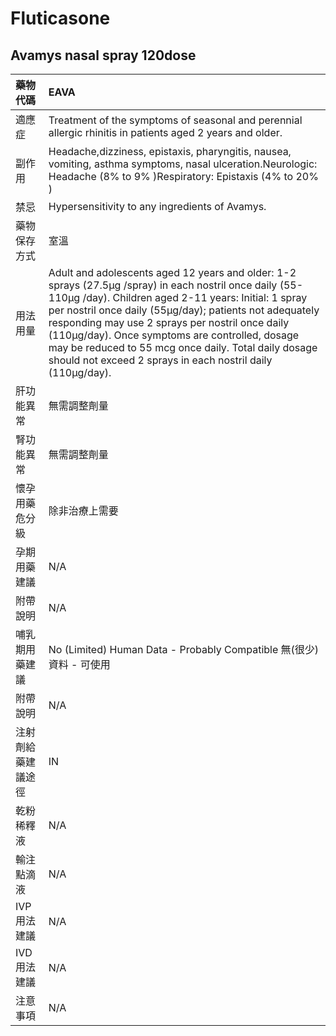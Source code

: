 # Fluticasone

## Avamys nasal spray 120dose

| 藥物代碼           | EAVA                                                                                                                                                                                                                                                                                                                                                                                                                                                   |
|:-------------------|:-------------------------------------------------------------------------------------------------------------------------------------------------------------------------------------------------------------------------------------------------------------------------------------------------------------------------------------------------------------------------------------------------------------------------------------------------------|
| 適應症             | Treatment of the symptoms of seasonal and perennial allergic rhinitis in patients aged 2 years and older.                                                                                                                                                                                                                                                                                                                                              |
| 副作用             | Headache,dizziness, epistaxis, pharyngitis, nausea, vomiting, asthma symptoms, nasal ulceration.Neurologic: Headache (8% to 9% )Respiratory: Epistaxis (4% to 20% )                                                                                                                                                                                                                                                                                    |
| 禁忌               | Hypersensitivity to any ingredients of Avamys.                                                                                                                                                                                                                                                                                                                                                                                                         |
| 藥物保存方式       | 室溫                                                                                                                                                                                                                                                                                                                                                                                                                                                   |
| 用法用量           | Adult and adolescents aged 12 years and older: 1-2 sprays (27.5μg /spray) in each nostril once daily (55-110μg /day). Children aged 2-11 years: Initial: 1 spray per nostril once daily (55μg/day); patients not adequately responding may use 2 sprays per nostril once daily (110μg/day). Once symptoms are controlled, dosage may be reduced to 55 mcg once daily. Total daily dosage should not exceed 2 sprays in each nostril daily (110μg/day). |
| 肝功能異常         | 無需調整劑量                                                                                                                                                                                                                                                                                                                                                                                                                                           |
| 腎功能異常         | 無需調整劑量                                                                                                                                                                                                                                                                                                                                                                                                                                           |
| 懷孕用藥危分級     | 除非治療上需要                                                                                                                                                                                                                                                                                                                                                                                                                                         |
| 孕期用藥建議       | N/A                                                                                                                                                                                                                                                                                                                                                                                                                                                    |
| 附帶說明           | N/A                                                                                                                                                                                                                                                                                                                                                                                                                                                    |
| 哺乳期用藥建議     | No (Limited) Human Data - Probably Compatible 無(很少)資料 - 可使用                                                                                                                                                                                                                                                                                                                                                                                    |
| 附帶說明           | N/A                                                                                                                                                                                                                                                                                                                                                                                                                                                    |
| 注射劑給藥建議途徑 | IN                                                                                                                                                                                                                                                                                                                                                                                                                                                     |
| 乾粉稀釋液         | N/A                                                                                                                                                                                                                                                                                                                                                                                                                                                    |
| 輸注點滴液         | N/A                                                                                                                                                                                                                                                                                                                                                                                                                                                    |
| IVP 用法建議       | N/A                                                                                                                                                                                                                                                                                                                                                                                                                                                    |
| IVD 用法建議       | N/A                                                                                                                                                                                                                                                                                                                                                                                                                                                    |
| 注意事項           | N/A                                                                                                                                                                                                                                                                                                                                                                                                                                                    |

